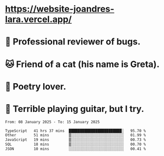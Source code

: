 # https://website-joandres-lara.vercel.app/
# 🐛 Professional reviewer of bugs.
# 🐱 Friend of a cat (his name is Greta).
# 📜 Poetry lover.
# 🎸 Terrible playing guitar, but I try.

<!--START_SECTION:waka-->

```txt
From: 08 January 2025 - To: 15 January 2025

TypeScript   41 hrs 37 mins  ████████████████████████░   95.70 %
Other        51 mins         ▒░░░░░░░░░░░░░░░░░░░░░░░░   01.99 %
JavaScript   19 mins         ▒░░░░░░░░░░░░░░░░░░░░░░░░   00.73 %
SQL          18 mins         ▒░░░░░░░░░░░░░░░░░░░░░░░░   00.70 %
JSON         10 mins         ░░░░░░░░░░░░░░░░░░░░░░░░░   00.41 %
```

<!--END_SECTION:waka-->
